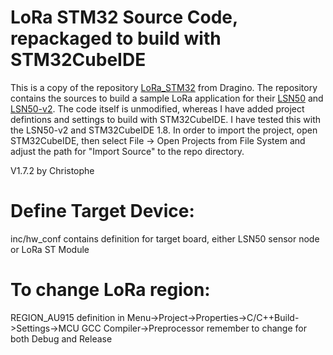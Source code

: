 LoRa STM32 Source Code, repackaged to build with STM32CubeIDE
=============================================================
This is a copy of the repository [LoRa_STM32](https://github.com/dragino/LoRa_STM32) from Dragino. 
The repository contains the sources to build a sample LoRa application for their [LSN50](http://www.dragino.com/products/lora/item/128-lsn50.html) and [LSN50-v2](https://www.dragino.com/products/lora-lorawan-end-node/item/155-lsn50-v2.html).
The code itself is unmodified, whereas I have added project defintions and settings to build with STM32CubeIDE.
I have tested this with the LSN50-v2 and STM32CubeIDE 1.8.
In order to import the project, open STM32CubeIDE, then select File -> Open Projects from File System and adjust the path for "Import Source" to the repo directory.

V1.7.2 by Christophe

Define Target Device:
=====================
inc/hw_conf contains definition for target board, either LSN50 sensor node or LoRa ST Module


To change LoRa region:
======================
REGION_AU915 definition in Menu->Project->Properties->C/C++Build->Settings->MCU GCC Compiler->Preprocessor
remember to change for both Debug and Release

